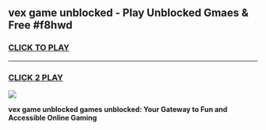 
## vex game unblocked - Play Unblocked Gmaes & Free #f8hwd
<h3>
<a href="https://news.freeplayer.one?title=vex_game_unblocked&ref=03M">CLICK TO PLAY</a></h3>
<hr>

<h3>
<a href="https://news.freeplayer.one?title=vex_game_unblocked&ref=03M">CLICK 2 PLAY</a>
  
</h3>

<a href="https://news.freeplayer.one?title=vex_game_unblocked&ref=03M"><img src="https://clearcache.store/games.png"></a>


**vex game unblocked games unblocked: Your Gateway to Fun and Accessible Online Gaming**
